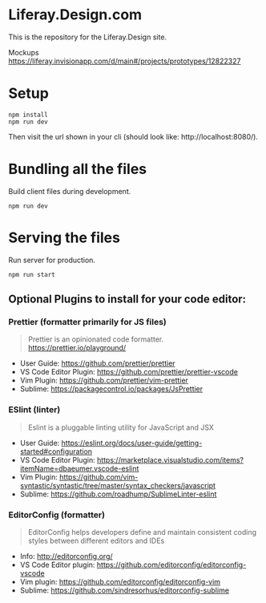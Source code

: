 # Liferay.Design.com

This is the repository for the Liferay.Design site.

Mockups
https://liferay.invisionapp.com/d/main#/projects/prototypes/12822327

# Setup

```
npm install
npm run dev
```

Then visit the url shown in your cli (should look like: http://localhost:8080/).


# Bundling all the files

Build client files during development.
```
npm run dev
```

# Serving the files

Run server for production.
```
npm run start
```

## Optional Plugins to install for your code editor:

### Prettier (formatter primarily for JS files)
> Prettier is an opinionated code formatter. https://prettier.io/playground/
* User Guide: https://github.com/prettier/prettier
* VS Code Editor Plugin: https://github.com/prettier/prettier-vscode
* Vim Plugin: https://github.com/prettier/vim-prettier
* Sublime: https://packagecontrol.io/packages/JsPrettier

### ESlint (linter)
> Eslint is a pluggable linting utility for JavaScript and JSX
* User Guide: https://eslint.org/docs/user-guide/getting-started#configuration
* VS Code Editor Plugin: https://marketplace.visualstudio.com/items?itemName=dbaeumer.vscode-eslint
* Vim Plugin: https://github.com/vim-syntastic/syntastic/tree/master/syntax_checkers/javascript
* Sublime: https://github.com/roadhump/SublimeLinter-eslint

### EditorConfig (formatter)
> EditorConfig helps developers define and maintain consistent coding styles between different editors and IDEs
* Info: http://editorconfig.org/
* VS Code Editor plugin: https://github.com/editorconfig/editorconfig-vscode
* Vim plugin: https://github.com/editorconfig/editorconfig-vim
* Sublime: https://github.com/sindresorhus/editorconfig-sublime
